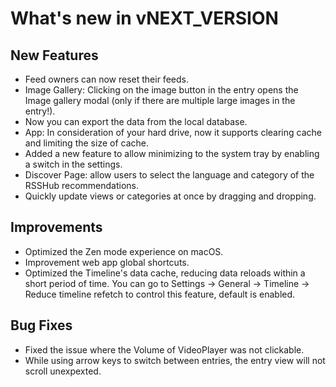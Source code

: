 # What's new in vNEXT_VERSION

## New Features

- Feed owners can now reset their feeds.
- Image Gallery: Clicking on the image button in the entry opens the Image gallery modal (only if there are multiple large images in the entry!).
- Now you can export the data from the local database.
- App: In consideration of your hard drive, now it supports clearing cache and limiting the size of cache.
- Added a new feature to allow minimizing to the system tray by enabling a switch in the settings.
- Discover Page: allow users to select the language and category of the RSSHub recommendations.
- Quickly update views or categories at once by dragging and dropping.

## Improvements

- Optimized the Zen mode experience on macOS.
- Improvement web app global shortcuts.
- Optimized the Timeline's data cache, reducing data reloads within a short period of time. You can go to Settings -> General -> Timeline -> Reduce timeline refetch to control this feature, default is enabled.

## Bug Fixes

- Fixed the issue where the Volume of VideoPlayer was not clickable.
- While using arrow keys to switch between entries, the entry view will not scroll unexpexted.
